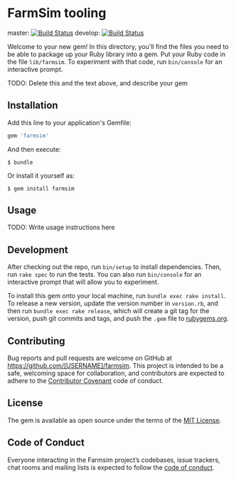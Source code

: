 # FarmSim tooling

master: [![Build Status](https://travis-ci.org/RealismusModding/farmsim.rb.svg?branch=master)](https://travis-ci.org/RealismusModding/farmsim.rb)
develop: [![Build Status](https://travis-ci.org/RealismusModding/farmsim.rb.svg?branch=develop)](https://travis-ci.org/RealismusModding/farmsim.rb)

Welcome to your new gem! In this directory, you'll find the files you need to be able to package up your Ruby library into a gem. Put your Ruby code in the file `lib/farmsim`. To experiment with that code, run `bin/console` for an interactive prompt.

TODO: Delete this and the text above, and describe your gem

## Installation

Add this line to your application's Gemfile:

```ruby
gem 'farmsim'
```

And then execute:

    $ bundle

Or install it yourself as:

    $ gem install farmsim

## Usage

TODO: Write usage instructions here

## Development

After checking out the repo, run `bin/setup` to install dependencies. Then, run `rake spec` to run the tests. You can also run `bin/console` for an interactive prompt that will allow you to experiment.

To install this gem onto your local machine, run `bundle exec rake install`. To release a new version, update the version number in `version.rb`, and then run `bundle exec rake release`, which will create a git tag for the version, push git commits and tags, and push the `.gem` file to [rubygems.org](https://rubygems.org).

## Contributing

Bug reports and pull requests are welcome on GitHub at https://github.com/[USERNAME]/farmsim. This project is intended to be a safe, welcoming space for collaboration, and contributors are expected to adhere to the [Contributor Covenant](http://contributor-covenant.org) code of conduct.

## License

The gem is available as open source under the terms of the [MIT License](http://opensource.org/licenses/MIT).

## Code of Conduct

Everyone interacting in the Farmsim project’s codebases, issue trackers, chat rooms and mailing lists is expected to follow the [code of conduct](https://github.com/[USERNAME]/farmsim/blob/master/CODE_OF_CONDUCT.md).
